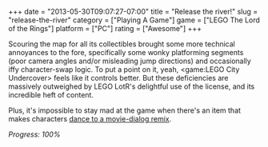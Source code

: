 +++
date = "2013-05-30T09:07:27-07:00"
title = "Release the river!"
slug = "release-the-river"
category = ["Playing A Game"]
game = ["LEGO The Lord of the Rings"]
platform = ["PC"]
rating = ["Awesome"]
+++

Scouring the map for all its collectibles brought some more technical annoyances to the fore, specifically some wonky platforming segments (poor camera angles and/or misleading jump directions) and occasionally iffy character-swap logic.  To put a point on it, yeah, <game:LEGO City Undercover> feels like it controls better.  But these deficiencies are massively outweighed by LEGO LotR's delightful use of the license, and its incredible heft of content.

Plus, it's impossible to stay mad at the game when there's an item that makes characters <a href="http://www.youtube.com/watch?v=YFjw88UP-yk">dance to a movie-dialog remix</a>.

<i>Progress: 100%</i>